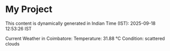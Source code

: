 # My Project

This content is dynamically generated in Indian Time (IST): 2025-09-18 12:53:26 IST


Current Weather in Coimbatore:
Temperature: 31.88 °C
Condition: scattered clouds
